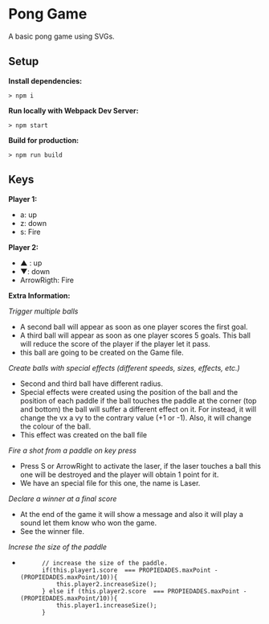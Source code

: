 # Pong Game

A basic pong game using SVGs.

## Setup

**Install dependencies:**

`> npm i`

**Run locally with Webpack Dev Server:**

`> npm start`

**Build for production:**

`> npm run build`

## Keys

**Player 1:**
* a: up
* z: down
* s: Fire

**Player 2:**
* ▲ : up
* ▼: down
* ArrowRigth: Fire


**Extra Information:**

*Trigger multiple balls*

* A second ball will appear as soon as one player scores the first goal. 
* A third ball will appear as soon as one player scores 5 goals. This ball will reduce 
the score of the player if the player let it pass. 
* this ball are going to be created on the Game file. 

*Create balls with special effects (different speeds, sizes, effects, etc.)*

* Second and third ball have different radius.
* Special effects were created using the position of the ball and the position of each paddle if the ball touches the paddle at the corner (top and bottom) the ball will suffer a different effect on it. For instead, it will change the vx a vy to the contrary value (+1 or -1). Also, it will change the colour of the ball. 
* This effect was created on the ball file

*Fire a shot from a paddle on key press*

* Press S or ArrowRight to activate the laser, if the laser touches a ball this one will be destroyed and the player will obtain 1 point for it. 
* We have an special file for this one, the name is Laser.

*Declare a winner at a final score*

* At the end of the game it will show a message and also it will play a sound let them know who won the game. 
* See the winner file. 

*Increse the size of the paddle*

* 
			// increase the size of the paddle.
			if(this.player1.score  === PROPIEDADES.maxPoint - (PROPIEDADES.maxPoint/10)){
				this.player2.increaseSize();
			} else if (this.player2.score  === PROPIEDADES.maxPoint - (PROPIEDADES.maxPoint/10)){
				this.player1.increaseSize();
			}

